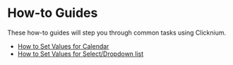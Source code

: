 # How-to Guides
These how-to guides will step you through common tasks using Clicknium.

- [How to Set Values for Calendar](./how-to-automate-calendar.md)
- [How to Set Values for Select/Dropdown list](./how-to-automate-select.md)
